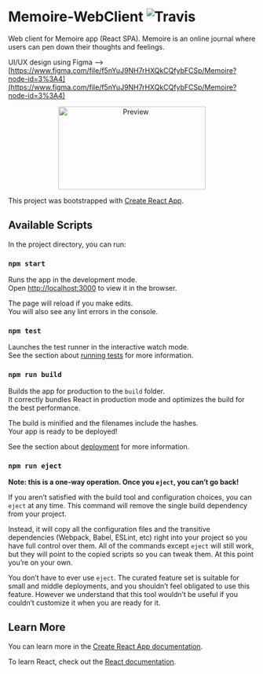 # Memoire-WebClient <img src="https://travis-ci.com/krizten/Memoire-WebClient.svg?token=NkFAritBep7j1WfW851H&branch=dev" alt="Travis" />
Web client for Memoire app (React SPA). Memoire is an online journal where users can pen down their thoughts and feelings.

UI/UX design using Figma --> [https://www.figma.com/file/f5nYuJ9NH7rHXQkCQfybFCSp/Memoire?node-id=3%3A4](https://www.figma.com/file/f5nYuJ9NH7rHXQkCQfybFCSp/Memoire?node-id=3%3A4)

<p align="center">
  <img src="https://thumbs.gfycat.com/EminentUntimelyHyracotherium-max-1mb.gif" width="300" height="169" alt="Preview" />
</p>

This project was bootstrapped with [Create React App](https://github.com/facebook/create-react-app).

## Available Scripts

In the project directory, you can run:

### `npm start`

Runs the app in the development mode.<br>
Open [http://localhost:3000](http://localhost:3000) to view it in the browser.

The page will reload if you make edits.<br>
You will also see any lint errors in the console.

### `npm test`

Launches the test runner in the interactive watch mode.<br>
See the section about [running tests](https://facebook.github.io/create-react-app/docs/running-tests) for more information.

### `npm run build`

Builds the app for production to the `build` folder.<br>
It correctly bundles React in production mode and optimizes the build for the best performance.

The build is minified and the filenames include the hashes.<br>
Your app is ready to be deployed!

See the section about [deployment](https://facebook.github.io/create-react-app/docs/deployment) for more information.

### `npm run eject`

**Note: this is a one-way operation. Once you `eject`, you can’t go back!**

If you aren’t satisfied with the build tool and configuration choices, you can `eject` at any time. This command will remove the single build dependency from your project.

Instead, it will copy all the configuration files and the transitive dependencies (Webpack, Babel, ESLint, etc) right into your project so you have full control over them. All of the commands except `eject` will still work, but they will point to the copied scripts so you can tweak them. At this point you’re on your own.

You don’t have to ever use `eject`. The curated feature set is suitable for small and middle deployments, and you shouldn’t feel obligated to use this feature. However we understand that this tool wouldn’t be useful if you couldn’t customize it when you are ready for it.

## Learn More

You can learn more in the [Create React App documentation](https://facebook.github.io/create-react-app/docs/getting-started).

To learn React, check out the [React documentation](https://reactjs.org/).
